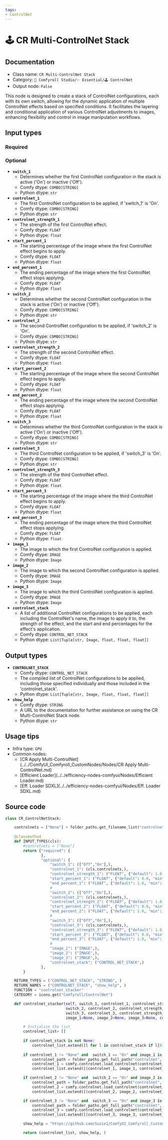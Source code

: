 ```yaml
---
tags:
- ControlNet
---
```


# 🕹️ CR Multi-ControlNet Stack
## Documentation
- Class name: `CR Multi-ControlNet Stack`
- Category: `🧩 Comfyroll Studio/✨ Essential/🕹️ ControlNet`
- Output node: `False`

This node is designed to create a stack of ControlNet configurations, each with its own switch, allowing for the dynamic application of multiple ControlNet effects based on specified conditions. It facilitates the layering and conditional application of various ControlNet adjustments to images, enhancing flexibility and control in image manipulation workflows.
## Input types
### Required
### Optional
- **`switch_1`**
    - Determines whether the first ControlNet configuration in the stack is active ('On') or inactive ('Off').
    - Comfy dtype: `COMBO[STRING]`
    - Python dtype: `str`
- **`controlnet_1`**
    - The first ControlNet configuration to be applied, if 'switch_1' is 'On'.
    - Comfy dtype: `COMBO[STRING]`
    - Python dtype: `str`
- **`controlnet_strength_1`**
    - The strength of the first ControlNet effect.
    - Comfy dtype: `FLOAT`
    - Python dtype: `float`
- **`start_percent_1`**
    - The starting percentage of the image where the first ControlNet effect begins to apply.
    - Comfy dtype: `FLOAT`
    - Python dtype: `float`
- **`end_percent_1`**
    - The ending percentage of the image where the first ControlNet effect stops applying.
    - Comfy dtype: `FLOAT`
    - Python dtype: `float`
- **`switch_2`**
    - Determines whether the second ControlNet configuration in the stack is active ('On') or inactive ('Off').
    - Comfy dtype: `COMBO[STRING]`
    - Python dtype: `str`
- **`controlnet_2`**
    - The second ControlNet configuration to be applied, if 'switch_2' is 'On'.
    - Comfy dtype: `COMBO[STRING]`
    - Python dtype: `str`
- **`controlnet_strength_2`**
    - The strength of the second ControlNet effect.
    - Comfy dtype: `FLOAT`
    - Python dtype: `float`
- **`start_percent_2`**
    - The starting percentage of the image where the second ControlNet effect begins to apply.
    - Comfy dtype: `FLOAT`
    - Python dtype: `float`
- **`end_percent_2`**
    - The ending percentage of the image where the second ControlNet effect stops applying.
    - Comfy dtype: `FLOAT`
    - Python dtype: `float`
- **`switch_3`**
    - Determines whether the third ControlNet configuration in the stack is active ('On') or inactive ('Off').
    - Comfy dtype: `COMBO[STRING]`
    - Python dtype: `str`
- **`controlnet_3`**
    - The third ControlNet configuration to be applied, if 'switch_3' is 'On'.
    - Comfy dtype: `COMBO[STRING]`
    - Python dtype: `str`
- **`controlnet_strength_3`**
    - The strength of the third ControlNet effect.
    - Comfy dtype: `FLOAT`
    - Python dtype: `float`
- **`start_percent_3`**
    - The starting percentage of the image where the third ControlNet effect begins to apply.
    - Comfy dtype: `FLOAT`
    - Python dtype: `float`
- **`end_percent_3`**
    - The ending percentage of the image where the third ControlNet effect stops applying.
    - Comfy dtype: `FLOAT`
    - Python dtype: `float`
- **`image_1`**
    - The image to which the first ControlNet configuration is applied.
    - Comfy dtype: `IMAGE`
    - Python dtype: `Image`
- **`image_2`**
    - The image to which the second ControlNet configuration is applied.
    - Comfy dtype: `IMAGE`
    - Python dtype: `Image`
- **`image_3`**
    - The image to which the third ControlNet configuration is applied.
    - Comfy dtype: `IMAGE`
    - Python dtype: `Image`
- **`controlnet_stack`**
    - A list of additional ControlNet configurations to be applied, each including the ControlNet's name, the image to apply it to, the strength of the effect, and the start and end percentages for the effect's application.
    - Comfy dtype: `CONTROL_NET_STACK`
    - Python dtype: `List[Tuple[str, Image, float, float, float]]`
## Output types
- **`CONTROLNET_STACK`**
    - Comfy dtype: `CONTROL_NET_STACK`
    - The compiled list of ControlNet configurations to be applied, including those specified individually and those included in the 'controlnet_stack'.
    - Python dtype: `List[Tuple[str, Image, float, float, float]]`
- **`show_help`**
    - Comfy dtype: `STRING`
    - A URL to the documentation for further assistance on using the CR Multi-ControlNet Stack node.
    - Python dtype: `str`
## Usage tips
- Infra type: `GPU`
- Common nodes:
    - [CR Apply Multi-ControlNet](../../ComfyUI_Comfyroll_CustomNodes/Nodes/CR Apply Multi-ControlNet.md)
    - [Efficient Loader](../../efficiency-nodes-comfyui/Nodes/Efficient Loader.md)
    - [Eff. Loader SDXL](../../efficiency-nodes-comfyui/Nodes/Eff. Loader SDXL.md)



## Source code
```python
class CR_ControlNetStack:

    controlnets = ["None"] + folder_paths.get_filename_list("controlnet")
    
    @classmethod
    def INPUT_TYPES(cls):
        #controlnets = ["None"]
        return {"required": {
                },
                "optional": {
                    "switch_1": (["Off","On"],),
                    "controlnet_1": (cls.controlnets,),
                    "controlnet_strength_1": ("FLOAT", {"default": 1.0, "min": -10.0, "max": 10.0, "step": 0.01}),
                    "start_percent_1": ("FLOAT", {"default": 0.0, "min": 0.0, "max": 1.0, "step": 0.001}),
                    "end_percent_1": ("FLOAT", {"default": 1.0, "min": 0.0, "max": 1.0, "step": 0.001}),
                    #
                    "switch_2": (["Off","On"],),
                    "controlnet_2": (cls.controlnets,),
                    "controlnet_strength_2": ("FLOAT", {"default": 1.0, "min": -10.0, "max": 10.0, "step": 0.01}),
                    "start_percent_2": ("FLOAT", {"default": 0.0, "min": 0.0, "max": 1.0, "step": 0.001}),
                    "end_percent_2": ("FLOAT", {"default": 1.0, "min": 0.0, "max": 1.0, "step": 0.001}),
                    #
                    "switch_3": (["Off","On"],),
                    "controlnet_3": (cls.controlnets,),
                    "controlnet_strength_3": ("FLOAT", {"default": 1.0, "min": -10.0, "max": 10.0, "step": 0.01}),
                    "start_percent_3": ("FLOAT", {"default": 0.0, "min": 0.0, "max": 1.0, "step": 0.001}),
                    "end_percent_3": ("FLOAT", {"default": 1.0, "min": 0.0, "max": 1.0, "step": 0.001}),
                    #
                    "image_1": ("IMAGE",),
                    "image_2": ("IMAGE",),
                    "image_3": ("IMAGE",),
                    "controlnet_stack": ("CONTROL_NET_STACK",)
                },
        }

    RETURN_TYPES = ("CONTROL_NET_STACK", "STRING", )
    RETURN_NAMES = ("CONTROLNET_STACK", "show_help", )
    FUNCTION = "controlnet_stacker"
    CATEGORY = icons.get("Comfyroll/ControlNet")

    def controlnet_stacker(self, switch_1, controlnet_1, controlnet_strength_1, start_percent_1, end_percent_1,
                           switch_2, controlnet_2, controlnet_strength_2, start_percent_2, end_percent_2,
                           switch_3, controlnet_3, controlnet_strength_3, start_percent_3, end_percent_3,
                           image_1=None, image_2=None, image_3=None, controlnet_stack=None):

        # Initialise the list
        controlnet_list= []
        
        if controlnet_stack is not None:
            controlnet_list.extend([l for l in controlnet_stack if l[0] != "None"])
        
        if controlnet_1 != "None" and  switch_1 == "On" and image_1 is not None:
            controlnet_path = folder_paths.get_full_path("controlnet", controlnet_1)
            controlnet_1 = comfy.controlnet.load_controlnet(controlnet_path)
            controlnet_list.extend([(controlnet_1, image_1, controlnet_strength_1, start_percent_1, end_percent_1)]),

        if controlnet_2 != "None" and  switch_2 == "On" and image_2 is not None:
            controlnet_path = folder_paths.get_full_path("controlnet", controlnet_2)
            controlnet_2 = comfy.controlnet.load_controlnet(controlnet_path)
            controlnet_list.extend([(controlnet_2, image_2, controlnet_strength_2, start_percent_2, end_percent_2)]),

        if controlnet_3 != "None" and  switch_3 == "On" and image_3 is not None:
            controlnet_path = folder_paths.get_full_path("controlnet", controlnet_3)
            controlnet_3 = comfy.controlnet.load_controlnet(controlnet_path)
            controlnet_list.extend([(controlnet_3, image_3, controlnet_strength_3, start_percent_3, end_percent_3)]),

        show_help = "https://github.com/Suzie1/ComfyUI_Comfyroll_CustomNodes/wiki/ControlNet-Nodes#cr-multi-controlnet-stack"

        return (controlnet_list, show_help, )

```

